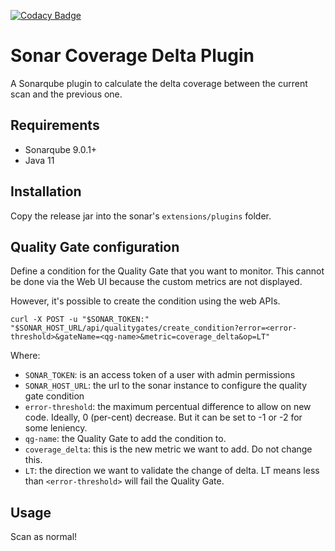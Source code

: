 [![Codacy Badge](https://app.codacy.com/project/badge/Grade/10ec71dd97524ff4975649c6cadf8721)](https://www.codacy.com/gh/kronenthaler/sonar-coveragedelta-plugin/dashboard?utm_source=github.com&amp;utm_medium=referral&amp;utm_content=kronenthaler/sonar-coveragedelta-plugin&amp;utm_campaign=Badge_Grade)

# Sonar Coverage Delta Plugin
A Sonarqube plugin to calculate the delta coverage between the current scan and the previous one.

## Requirements

* Sonarqube 9.0.1+
* Java 11

## Installation

Copy the release jar into the sonar's `extensions/plugins` folder.

## Quality Gate configuration

Define a condition for the Quality Gate that you want to monitor. This cannot be done via the Web UI because the custom metrics are not displayed. 

However, it's possible to create the condition using the web APIs. 

```shell
curl -X POST -u "$SONAR_TOKEN:" "$SONAR_HOST_URL/api/qualitygates/create_condition?error=<error-threshold>&gateName=<qg-name>&metric=coverage_delta&op=LT"
```

Where:
* `SONAR_TOKEN`: is an access token of a user with admin permissions
* `SONAR_HOST_URL`: the url to the sonar instance to configure the quality gate condition
* `error-threshold`: the maximum percentual difference to allow on new code. Ideally, 0 (per-cent) decrease. But it can be set to -1 or -2 for some leniency.
* `qg-name`: the Quality Gate to add the condition to.
* `coverage_delta`: this is the new metric we want to add. Do not change this.
* `LT`: the direction we want to validate the change of delta. LT means less than `<error-threshold>` will fail the Quality Gate.

## Usage

Scan as normal!
